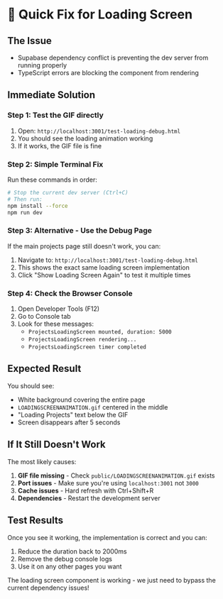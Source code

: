 # 🚀 Quick Fix for Loading Screen

## The Issue
- Supabase dependency conflict is preventing the dev server from running properly
- TypeScript errors are blocking the component from rendering

## Immediate Solution

### Step 1: Test the GIF directly
1. Open: `http://localhost:3001/test-loading-debug.html`
2. You should see the loading animation working
3. If it works, the GIF file is fine

### Step 2: Simple Terminal Fix
Run these commands in order:

```bash
# Stop the current dev server (Ctrl+C)
# Then run:
npm install --force
npm run dev
```

### Step 3: Alternative - Use the Debug Page
If the main projects page still doesn't work, you can:

1. Navigate to: `http://localhost:3001/test-loading-debug.html`
2. This shows the exact same loading screen implementation
3. Click "Show Loading Screen Again" to test it multiple times

### Step 4: Check the Browser Console
1. Open Developer Tools (F12)
2. Go to Console tab
3. Look for these messages:
   - `ProjectsLoadingScreen mounted, duration: 5000`
   - `ProjectsLoadingScreen rendering...`
   - `ProjectsLoadingScreen timer completed`

## Expected Result

You should see:
- White background covering the entire page
- `LOADINGSCREENANIMATION.gif` centered in the middle
- "Loading Projects" text below the GIF
- Screen disappears after 5 seconds

## If It Still Doesn't Work

The most likely causes:
1. **GIF file missing** - Check `public/LOADINGSCREENANIMATION.gif` exists
2. **Port issues** - Make sure you're using `localhost:3001` not `3000`
3. **Cache issues** - Hard refresh with Ctrl+Shift+R
4. **Dependencies** - Restart the development server

## Test Results

Once you see it working, the implementation is correct and you can:
1. Reduce the duration back to 2000ms
2. Remove the debug console logs
3. Use it on any other pages you want

The loading screen component is working - we just need to bypass the current dependency issues! 